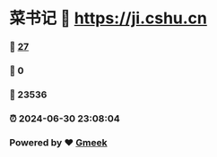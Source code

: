 # 菜书记 :link: https://ji.cshu.cn 
### :page_facing_up: [27](https://ji.cshu.cn/tag.html) 
### :speech_balloon: 0 
### :hibiscus: 23536 
### :alarm_clock: 2024-06-30 23:08:04 
### Powered by :heart: [Gmeek](https://github.com/Meekdai/Gmeek)
